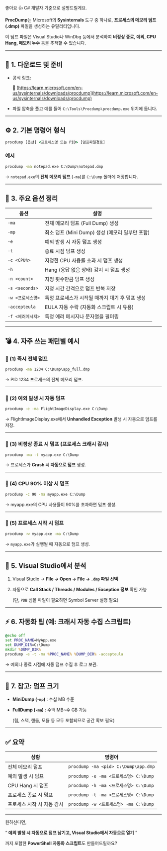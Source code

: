 
좋아요 👍 C# 개발자 기준으로 설명드릴게요.

**ProcDump**는 Microsoft의 **Sysinternals** 도구 중 하나로, **프로세스의 메모리 덤프(.dmp)** 파일을 생성하는 유틸리티입니다.

이 덤프 파일은 Visual Studio나 WinDbg 등에서 분석하여 **비정상 종료, 예외, CPU Hang, 메모리 누수** 등을 추적할 수 있습니다.

---

## 🧰 1. 다운로드 및 준비

* 공식 링크:

  🔗 [https://learn.microsoft.com/en-us/sysinternals/downloads/procdump](https://learn.microsoft.com/en-us/sysinternals/downloads/procdump)
* 파일 압축을 풀고 예를 들어 `C:\Tools\Procdump\procdump.exe` 위치에 둡니다.

---

## ⚙️ 2. 기본 명령어 형식

```cmd
procdump [옵션] <프로세스명 또는 PID> [덤프파일경로]
```

### 예시

```cmd
procdump -ma notepad.exe C:\Dump\notepad.dmp
```

→ `notepad.exe`의  **전체 메모리 덤프** (`-ma`)를 `C:\Dump` 폴더에 저장합니다.

---

## 🧩 3. 주요 옵션 정리

| 옵션                | 설명                                            |
| ------------------- | ----------------------------------------------- |
| `-ma`             | 전체 메모리 덤프 (Full Dump) 생성               |
| `-mp`             | 최소 덤프 (Mini Dump) 생성 (메모리 일부만 포함) |
| `-e`              | 예외 발생 시 자동 덤프 생성                     |
| `-t`              | 종료 시점 덤프 생성                             |
| `-c <CPU%>`       | 지정한 CPU 사용률 초과 시 덤프 생성             |
| `-h`              | Hang (응답 없음 상태) 감지 시 덤프 생성         |
| `-n <count>`      | 지정 횟수만큼 덤프 생성                         |
| `-s <seconds>`    | 지정 시간 간격으로 덤프 반복 저장               |
| `-w <프로세스명>` | 특정 프로세스가 시작될 때까지 대기 후 덤프 생성 |
| `-accepteula`     | EULA 자동 수락 (자동화 스크립트 시 유용)        |
| `-f <에러메시지>`     | 특정 에러 메시지나 문자열을 필터링              |

---

## 💣 4. 자주 쓰는 패턴별 예시

### 🔹 (1) 즉시 전체 덤프

```cmd
procdump -ma 1234 C:\Dump\app_full.dmp
```

→ PID 1234 프로세스의 전체 메모리 덤프.

---

### 🔹 (2) 예외 발생 시 자동 덤프

```cmd
procdump -e -ma FlightImageDisplay.exe C:\Dump
```

→ FlightImageDisplay.exe에서 **Unhandled Exception** 발생 시 자동으로 덤프를 저장.

---

### 🔹 (3) 비정상 종료 시 덤프 (프로세스 크래시 감시)

```cmd
procdump -ma -t myapp.exe C:\Dump
```

→ 프로세스가 **Crash 시 자동으로 덤프** 생성.

---

### 🔹 (4) CPU 90% 이상 시 덤프

```cmd
procdump -c 90 -ma myapp.exe C:\Dump
```

→ myapp.exe의 CPU 사용률이 90%를 초과하면 덤프 생성.

---

### 🔹 (5) 프로세스 시작 시 덤프

```cmd
procdump -w myapp.exe -ma C:\Dump
```

→ `myapp.exe`가 실행될 때 자동으로 덤프 생성.

---

## 🧠 5. Visual Studio에서 분석

1. Visual Studio → **File → Open → File → `.dmp` 파일 선택**
2. 자동으로 **Call Stack / Threads / Modules / Exception 정보** 확인 가능

   (단, `PDB` 심볼 파일이 필요하면 Symbol Server 설정 필요)

---

## ⚡ 6. 자동화 팁 (예: 크래시 자동 수집 스크립트)

```cmd
@echo off
set PROC_NAME=MyApp.exe
set DUMP_DIR=C:\Dump
mkdir %DUMP_DIR%
procdump -e -t -ma %PROC_NAME% %DUMP_DIR% -accepteula
```

→ 예외나 종료 시점에 자동 덤프 수집 후 로그 보관.

---

## 🧾 7. 참고: 덤프 크기

* **MiniDump (`-mp`)** : 수십 MB 수준
* **FullDump (`-ma`)** : 수백 MB~수 GB 가능

  (힙, 스택, 핸들, 모듈 등 모두 포함되므로 공간 확보 필요)

---

## ✅ 요약

| 상황                       | 명령어                                   |
| -------------------------- | ---------------------------------------- |
| 전체 메모리 덤프           | `procdump -ma <pid> C:\Dump\app.dmp`   |
| 예외 발생 시 덤프          | `procdump -e -ma <프로세스명> C:\Dump` |
| CPU Hang 시 덤프           | `procdump -h -ma <프로세스명> C:\Dump` |
| 프로세스 종료 시 덤프      | `procdump -t -ma <프로세스명> C:\Dump` |
| 프로세스 시작 시 자동 감시 | `procdump -w <프로세스명> -ma C:\Dump` |

---

원하신다면,

“ **예외 발생 시 자동으로 덤프 남기고, Visual Studio에서 자동으로 열기** ”

까지 포함한 **PowerShell 자동화 스크립트**도 만들어드릴까요?

